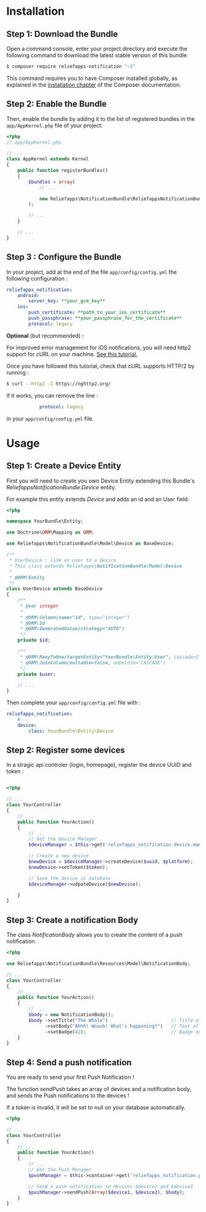 Installation
============

Step 1: Download the Bundle
---------------------------

Open a command console, enter your project directory and execute the
following command to download the latest stable version of this bundle:

```bash
$ composer require reliefapps-notification "~1"
```

This command requires you to have Composer installed globally, as explained
in the [installation chapter](https://getcomposer.org/doc/00-intro.md)
of the Composer documentation.

Step 2: Enable the Bundle
-------------------------

Then, enable the bundle by adding it to the list of registered bundles
in the `app/AppKernel.php` file of your project:

```php
<?php
// app/AppKernel.php

// ...
class AppKernel extends Kernel
{
    public function registerBundles()
    {
        $bundles = array(
            // ...

            new Reliefapps\NotificationBundle\ReliefappsNotificationBundle(),
        );

        // ...
    }

    // ...
}
```

Step 3 : Configure the Bundle
-----------------------------

In your project, add at the end of the file `app/config/config.yml` the following configuration :
```yml
reliefapps_notification:
    android:
        server_key: **your_gcm_key**
    ios:
        push_certificate: **path_to_your_ios_certificate**
        push_passphrase: **your_passphrase_for_the_certificate**
        protocol: legacy
```

**Optional** (but recommended) **:**

For improved error management for iOS notifications, you will need http2 support for cURL on your machine. [See this tutorial.](https://serversforhackers.com/video/curl-with-http2-support)

Once you have followed this tutorial, check that cURL supports HTTP/2 by running :
```bash
$ curl --http2 -I https://nghttp2.org/
```

If it works, you can remove the line :
```yml
            protocol: legacy
```
in your `app/config/config.yml` file.


Usage
=====

Step 1: Create a Device Entity
------------------------------

First you will need to create you own Device Entity extending this Bundle's *ReliefappsNotificationBundle:Device* entity.

For example this entity extends *Device* and adds an id and an User field.

```php
<?php

namespace YourBundle\Entity;

use Doctrine\ORM\Mapping as ORM;

use Reliefapps\NotificationBundle\Model\Device as BaseDevice;

/**
 * UserDevice : link an user to a Device
 * This class extends Reliefapps\NotificationBundle\Model\Device
 *
 * @ORM\Entity
 */
class UserDevice extends BaseDevice
{
    /**
     * @var integer
     *
     * @ORM\Column(name="id", type="integer")
     * @ORM\Id
     * @ORM\GeneratedValue(strategy="AUTO")
     */
    private $id;

    /**
     * @ORM\ManyToOne(targetEntity="YourBundle\Entity\User", cascade={"persist"})
     * @ORM\JoinColumn(nullable=false, onDelete="CASCADE")
     */
    private $user;

    // ...
}
```

Then complete your `app/config/config.yml` file with :
```yml
reliefapps_notification:
    #...
    device:
        class: YourBundle\Entity\Device
```

Step 2: Register some devices
-----------------------------

In a stragic api controler (login, homepage), register the device UUID and token :
```php

<?php

// ...
class YourController
{
    // ...
    public function YourAction()
    {
        // ...
        // Get the Device Manager
        $deviceManager = $this->get('reliefapps_notification.device.manager');

        // Create a new device
        $newDevice = $deviceManager->createDevice($uuid, $platform);
        $newDevice->setToken($token);

        // Save the device in database
        $deviceManager->udpateDevice($newDevice);

    }
}
```

Step 3: Create a notification Body
----------------------------------

The class *NotificationBody* allows you to create the content of a push notification.

```php
<?php

use Reliefapps\NotificationBundle\Resources\Model\NotificationBody;

// ...
class YourController
{
    // ...
    public function YourAction()
    {
        // ...
        $body = new NotificationBody();
        $body ->setTitle("The Whale")                       // Title of the notification
              ->setBody("Ahhh! Woooh! What's happening?")   // Text of the notification
              ->setBadge(42);                               // Badge on the app icon (iOS only)
    }
}
```

Step 4: Send a push notification
--------------------------------

You are ready to send your first Push Notification !

The function *sendPush* takes an array of devices and a notification body, and sends the Push notifications to the devices !

If a token is invalid, it will be set to null on your database automatically.

```php
<?php

// ...
class YourController
{
    // ...
    public function YourAction()
    {
        // ...
        // Get the Push Manager
        $pushManager = $this->container->get('reliefapps_notification.push_manager');

        // Send a push notification to devices $device1 and $device2
        $pushManager->sendPush(Array($device1, $device2), $body);
    }
}
```

